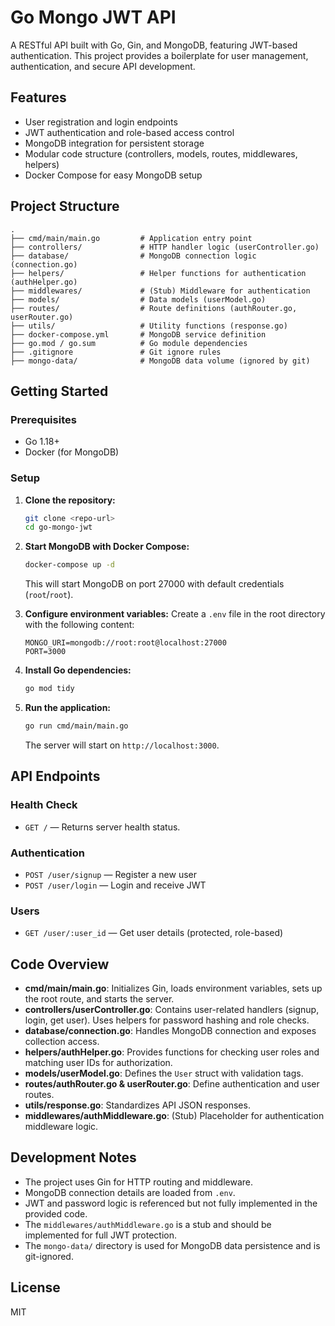 # Go Mongo JWT API

A RESTful API built with Go, Gin, and MongoDB, featuring JWT-based authentication. This project provides a boilerplate for user management, authentication, and secure API development.

## Features
- User registration and login endpoints
- JWT authentication and role-based access control
- MongoDB integration for persistent storage
- Modular code structure (controllers, models, routes, middlewares, helpers)
- Docker Compose for easy MongoDB setup

## Project Structure
```
.
├── cmd/main/main.go         # Application entry point
├── controllers/             # HTTP handler logic (userController.go)
├── database/                # MongoDB connection logic (connection.go)
├── helpers/                 # Helper functions for authentication (authHelper.go)
├── middlewares/             # (Stub) Middleware for authentication
├── models/                  # Data models (userModel.go)
├── routes/                  # Route definitions (authRouter.go, userRouter.go)
├── utils/                   # Utility functions (response.go)
├── docker-compose.yml       # MongoDB service definition
├── go.mod / go.sum          # Go module dependencies
├── .gitignore               # Git ignore rules
├── mongo-data/              # MongoDB data volume (ignored by git)
```

## Getting Started

### Prerequisites
- Go 1.18+
- Docker (for MongoDB)

### Setup
1. **Clone the repository:**
   ```sh
   git clone <repo-url>
   cd go-mongo-jwt
   ```
2. **Start MongoDB with Docker Compose:**
   ```sh
   docker-compose up -d
   ```
   This will start MongoDB on port 27000 with default credentials (`root`/`root`).

3. **Configure environment variables:**
   Create a `.env` file in the root directory with the following content:
   ```env
   MONGO_URI=mongodb://root:root@localhost:27000
   PORT=3000
   ```

4. **Install Go dependencies:**
   ```sh
   go mod tidy
   ```

5. **Run the application:**
   ```sh
   go run cmd/main/main.go
   ```
   The server will start on `http://localhost:3000`.

## API Endpoints

### Health Check
- `GET /` — Returns server health status.

### Authentication
- `POST /user/signup` — Register a new user
- `POST /user/login` — Login and receive JWT

### Users
- `GET /user/:user_id` — Get user details (protected, role-based)

## Code Overview

- **cmd/main/main.go**: Initializes Gin, loads environment variables, sets up the root route, and starts the server.
- **controllers/userController.go**: Contains user-related handlers (signup, login, get user). Uses helpers for password hashing and role checks.
- **database/connection.go**: Handles MongoDB connection and exposes collection access.
- **helpers/authHelper.go**: Provides functions for checking user roles and matching user IDs for authorization.
- **models/userModel.go**: Defines the `User` struct with validation tags.
- **routes/authRouter.go & userRouter.go**: Define authentication and user routes.
- **utils/response.go**: Standardizes API JSON responses.
- **middlewares/authMiddleware.go**: (Stub) Placeholder for authentication middleware logic.

## Development Notes
- The project uses Gin for HTTP routing and middleware.
- MongoDB connection details are loaded from `.env`.
- JWT and password logic is referenced but not fully implemented in the provided code.
- The `middlewares/authMiddleware.go` is a stub and should be implemented for full JWT protection.
- The `mongo-data/` directory is used for MongoDB data persistence and is git-ignored.

## License
MIT 